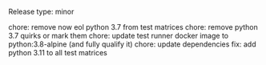 Release type: minor

chore: remove now eol python 3.7 from test matrices
chore: remove python 3.7 quirks or mark them
chore: update test runner docker image to python:3.8-alpine (and fully qualify it)
chore: update dependencies
fix: add python 3.11 to all test matrices
